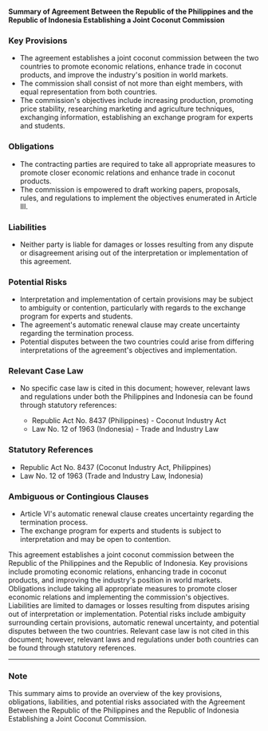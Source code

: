 **Summary of Agreement Between the Republic of the Philippines and the Republic of Indonesia Establishing a Joint Coconut Commission**

### **Key Provisions**

*   The agreement establishes a joint coconut commission between the two countries to promote economic relations, enhance trade in coconut products, and improve the industry's position in world markets.
*   The commission shall consist of not more than eight members, with equal representation from both countries.
*   The commission's objectives include increasing production, promoting price stability, researching marketing and agriculture techniques, exchanging information, establishing an exchange program for experts and students.

### **Obligations**

*   The contracting parties are required to take all appropriate measures to promote closer economic relations and enhance trade in coconut products.
*   The commission is empowered to draft working papers, proposals, rules, and regulations to implement the objectives enumerated in Article III.

### **Liabilities**

*   Neither party is liable for damages or losses resulting from any dispute or disagreement arising out of the interpretation or implementation of this agreement.

### **Potential Risks**

*   Interpretation and implementation of certain provisions may be subject to ambiguity or contention, particularly with regards to the exchange program for experts and students.
*   The agreement's automatic renewal clause may create uncertainty regarding the termination process.
*   Potential disputes between the two countries could arise from differing interpretations of the agreement's objectives and implementation.

### **Relevant Case Law**

*   No specific case law is cited in this document; however, relevant laws and regulations under both the Philippines and Indonesia can be found through statutory references:

    *   Republic Act No. 8437 (Philippines) - Coconut Industry Act
    *   Law No. 12 of 1963 (Indonesia) - Trade and Industry Law

### **Statutory References**

*   Republic Act No. 8437 (Coconut Industry Act, Philippines)
*   Law No. 12 of 1963 (Trade and Industry Law, Indonesia)

### **Ambiguous or Contingious Clauses**

*   Article VI's automatic renewal clause creates uncertainty regarding the termination process.
*   The exchange program for experts and students is subject to interpretation and may be open to contention.

This agreement establishes a joint coconut commission between the Republic of the Philippines and the Republic of Indonesia. Key provisions include promoting economic relations, enhancing trade in coconut products, and improving the industry's position in world markets. Obligations include taking all appropriate measures to promote closer economic relations and implementing the commission's objectives. Liabilities are limited to damages or losses resulting from disputes arising out of interpretation or implementation. Potential risks include ambiguity surrounding certain provisions, automatic renewal uncertainty, and potential disputes between the two countries. Relevant case law is not cited in this document; however, relevant laws and regulations under both countries can be found through statutory references.

---

### **Note**

This summary aims to provide an overview of the key provisions, obligations, liabilities, and potential risks associated with the Agreement Between the Republic of the Philippines and the Republic of Indonesia Establishing a Joint Coconut Commission.